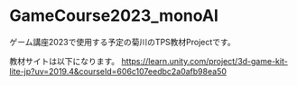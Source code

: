 # GameCourse2023_monoAI

ゲーム講座2023で使用する予定の菊川のTPS教材Projectです。

教材サイトは以下になります。
https://learn.unity.com/project/3d-game-kit-lite-jp?uv=2019.4&courseId=606c107eedbc2a0afb98ea50

